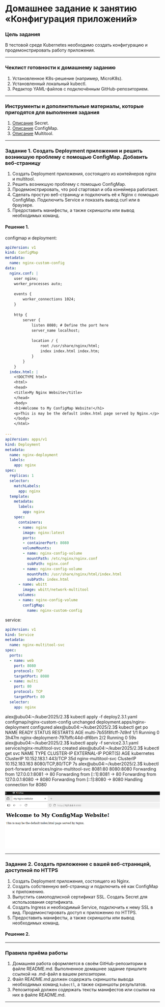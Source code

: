 # Домашнее задание к занятию «Конфигурация приложений»

### Цель задания

В тестовой среде Kubernetes необходимо создать конфигурацию и продемонстрировать работу приложения.

------

### Чеклист готовности к домашнему заданию

1. Установленное K8s-решение (например, MicroK8s).
2. Установленный локальный kubectl.
3. Редактор YAML-файлов с подключённым GitHub-репозиторием.

------

### Инструменты и дополнительные материалы, которые пригодятся для выполнения задания

1. [Описание](https://kubernetes.io/docs/concepts/configuration/secret/) Secret.
2. [Описание](https://kubernetes.io/docs/concepts/configuration/configmap/) ConfigMap.
3. [Описание](https://github.com/wbitt/Network-MultiTool) Multitool.

------

### Задание 1. Создать Deployment приложения и решить возникшую проблему с помощью ConfigMap. Добавить веб-страницу

1. Создать Deployment приложения, состоящего из контейнеров nginx и multitool.
2. Решить возникшую проблему с помощью ConfigMap.
3. Продемонстрировать, что pod стартовал и оба конейнера работают.
4. Сделать простую веб-страницу и подключить её к Nginx с помощью ConfigMap. Подключить Service и показать вывод curl или в браузере.
5. Предоставить манифесты, а также скриншоты или вывод необходимых команд.


#### Решение 1.

configmap и deployment:
```yaml 
apiVersion: v1
kind: ConfigMap
metadata:
  name: nginx-custom-config
data:
  nginx.conf: |
    user nginx;
    worker_processes auto;

    events {
        worker_connections 1024;
    }

    http {
        server {
            listen 8080; # Define the port here
            server_name localhost;

            location / {
                root /usr/share/nginx/html;
                index index.html index.htm;
            }
        }
    }
  index.html: |
    <!DOCTYPE html>
    <html>
    <head>
    <title>My Nginx Website</title>
    </head>
    <body>
    <h1>Welcome to My ConfigMap Website!</h1>
    <p>This is may be the default index.html page served by Nginx.</p>
    </body>
    </html>

---
apiVersion: apps/v1
kind: Deployment
metadata:
  name: nginx-deployment
  labels:
    app: nginx
spec:
  replicas: 1
  selector:
    matchLabels:
      app: nginx
  template:
    metadata:
      labels:
        app: nginx
    spec:
      containers:
      - name: nginx
        image: nginx:latest
        ports:
        - containerPort: 8080
        volumeMounts:
        - name: nginx-config-volume
          mountPath: /etc/nginx/nginx.conf 
          subPath: nginx.conf 
        - name: nginx-config-volume
          mountPath: /usr/share/nginx/html/index.html 
          subPath: index.html
      - name: wbitt
        image: wbitt/network-multitool
      volumes:
      - name: nginx-config-volume
        configMap:
          name: nginx-custom-config

```
service:
```yaml 
apiVersion: v1
kind: Service
metadata:
  name: nginx-multitool-svc
spec:
  ports:
  - name: web
    port: 8080
    protocol: TCP
    targetPort: 8080
  - name: multi
    port: 80
    protocol: TCP
    targetPort: 80
  selector:
    app: nginx
```
alex@ubu04:~/kuber2025/2.3$ kubectl apply -f deploy2.3.1.yaml 
configmap/nginx-custom-config unchanged
deployment.apps/nginx-deployment configured
alex@ubu04:~/kuber2025/2.3$ kubectl get po
NAME                                READY   STATUS    RESTARTS   AGE
multi-7b55f8fcff-7d9nf              1/1     Running   0          3h47m
nginx-deployment-797bffc44d-df6bm   2/2     Running   0          59s
alex@ubu04:~/kuber2025/2.3$ kubectl apply -f service2.3.1.yaml 
service/nginx-multitool-svc created
alex@ubu04:~/kuber2025/2.3$ kubectl get svc
NAME                  TYPE        CLUSTER-IP       EXTERNAL-IP   PORT(S)           AGE
kubernetes            ClusterIP   10.152.183.1     <none>        443/TCP           35d
nginx-multitool-svc   ClusterIP   10.152.183.163   <none>        8080/TCP,80/TCP   7s
alex@ubu04:~/kuber2025/2.3$ kubectl port-forward services/nginx-multitool-svc 8081:80 8080:8080
Forwarding from 127.0.0.1:8081 -> 80
Forwarding from [::1]:8081 -> 80
Forwarding from 127.0.0.1:8080 -> 8080
Forwarding from [::1]:8080 -> 8080
Handling connection for 8080

![Screen12](https://github.com/hachubra/kuber/blob/main/img/12.png)

------

### Задание 2. Создать приложение с вашей веб-страницей, доступной по HTTPS 

1. Создать Deployment приложения, состоящего из Nginx.
2. Создать собственную веб-страницу и подключить её как ConfigMap к приложению.
3. Выпустить самоподписной сертификат SSL. Создать Secret для использования сертификата.
4. Создать Ingress и необходимый Service, подключить к нему SSL в вид. Продемонстировать доступ к приложению по HTTPS. 
4. Предоставить манифесты, а также скриншоты или вывод необходимых команд.


#### Решение 2.


------

### Правила приёма работы

1. Домашняя работа оформляется в своём GitHub-репозитории в файле README.md. Выполненное домашнее задание пришлите ссылкой на .md-файл в вашем репозитории.
2. Файл README.md должен содержать скриншоты вывода необходимых команд `kubectl`, а также скриншоты результатов.
3. Репозиторий должен содержать тексты манифестов или ссылки на них в файле README.md.

------
